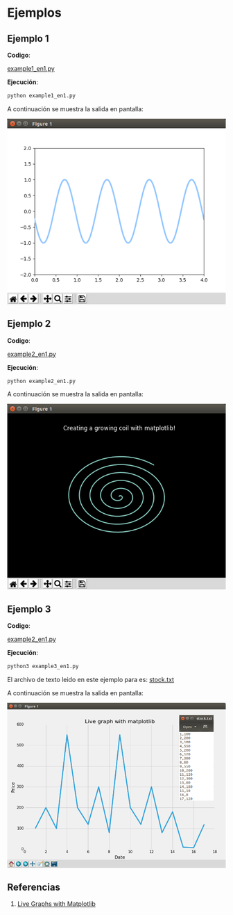 # Ejemplos #

## Ejemplo 1 ##

**Codigo**: 

[example1_en1.py](example1_en1.py)

**Ejecución**:

```bash
python example1_en1.py
```

A continuación se muestra la salida en pantalla:

![figura_example1](image_example1_en1.png)

## Ejemplo 2 ##

**Codigo**: 

[example2_en1.py](example2_en1.py)

**Ejecución**:

```bash
python example2_en1.py
```

A continuación se muestra la salida en pantalla:

![figura_example2](image_example2_en1.png)

## Ejemplo 3 ##

**Codigo**: 

[example2_en1.py](example3_en1.py)

**Ejecución**:

```bash
python3 example3_en1.py
```

El archivo de texto leido en este ejemplo para es: [stock.txt](stock.txt)

A continuación se muestra la salida en pantalla:

![figura_example3](image_example3_en1.png)


## Referencias ##

1. [Live Graphs with Matplotlib](https://pythonprogramming.net/live-graphs-matplotlib-tutorial/)